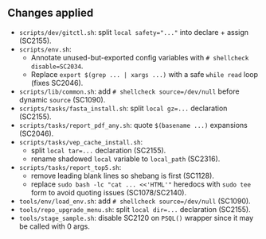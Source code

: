 ## Changes applied

- `scripts/dev/gitctl.sh`: split `local safety="..."` into declare + assign (SC2155).
- `scripts/env.sh`:
  - Annotate unused-but-exported config variables with `# shellcheck disable=SC2034`.
  - Replace `export $(grep ... | xargs ...)` with a safe `while read` loop (fixes SC2046).
- `scripts/lib/common.sh`: add `# shellcheck source=/dev/null` before dynamic `source` (SC1090).
- `scripts/tasks/fasta_install.sh`: split `local gz=...` declaration (SC2155).
- `scripts/tasks/report_pdf_any.sh`: quote `$(basename ...)` expansions (SC2046).
- `scripts/tasks/vep_cache_install.sh`:
  - split `local tar=...` declaration (SC2155).
  - rename shadowed `local` variable to `local_path` (SC2316).
- `scripts/tasks/report_top5.sh`:
  - remove leading blank lines so shebang is first (SC1128).
  - replace `sudo bash -lc "cat ... <<'HTML'"` heredocs with `sudo tee` form to avoid quoting issues (SC1078/SC2140).
- `tools/env/load_env.sh`: add `# shellcheck source=/dev/null` (SC1090).
- `tools/repo_upgrade_menu.sh`: split `local dir=...` declaration (SC2155).
- `tools/stage_sample.sh`: disable SC2120 on `PSQL()` wrapper since it may be called with 0 args.
